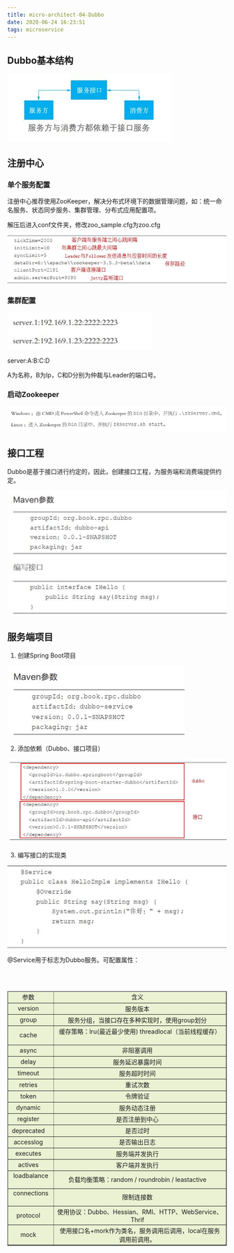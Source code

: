 ```yaml
---
title: micro-architect-04-Dubbo
date: 2020-06-24 16:23:51
tags: microservice
---
```


## Dubbo基本结构

<img src='micro-architect-04-Dubbo\81a93761-6add-47ee-a368-bdcec4d9d6bf.jpg'>

## 注册中心

### 单个服务配置

注册中心推荐使用ZooKeeper，解决分布式环境下的数据管理问题，如：统一命名服务、状态同步服务、集群管理、分布式应用配置项。

解压后进入conf文件夹，修改zoo_sample.cfg为zoo.cfg

<img src='micro-architect-04-Dubbo\ac05ccdd-bad5-4d4e-ac47-892a17d7a1f7.jpg'>

### 集群配置

<img src='micro-architect-04-Dubbo\19f7e6a5-d034-4a3c-83e6-736db81ec7ba.jpg'>

server:A:B:C:D

A为名称，B为Ip，C和D分别为仲裁与Leader的端口号。

### 启动Zookeeper

<img src='micro-architect-04-Dubbo\8c54295c-3600-4dd3-9ef8-52c2fdee8c1d.jpg'>

## 接口工程

Dubbo是基于接口进行约定的，因此，创建接口工程，为服务端和消费端提供约定。

<img src='micro-architect-04-Dubbo\95ae7f46-a387-457c-9b71-7bf8bbaec989.jpg'>

## 服务端项目

1. 创建Spring Boot项目

<img src='micro-architect-04-Dubbo\be48446e-d278-4eab-871b-2735352279e8.jpg'>

2. 添加依赖（Dubbo、接口项目）

<img src='micro-architect-04-Dubbo\27c33106-9653-4574-9d0f-f120d42298b6.jpg'>

3. 编写接口的实现类

<img src='micro-architect-04-Dubbo\385a5693-f4d5-491a-a737-0732613201c2.jpg'>

@Service用于标志为Dubbo服务。可配置属性：

<table cellpadding='8' border='1' style='background:#EAF2D3;text-align:center'>
<thead>
&nbsp;<tr>
&nbsp;&nbsp;<td>
参数
&nbsp;&nbsp;</td>
&nbsp;&nbsp;<td>
含义
&nbsp;&nbsp;</td>
&nbsp;</tr>
</thead>
&nbsp;<tr>
&nbsp;&nbsp;<td>
version
&nbsp;&nbsp;</td>
&nbsp;&nbsp;<td>
服务版本
&nbsp;&nbsp;</td>
&nbsp;</tr>
&nbsp;<tr>
&nbsp;&nbsp;<td>
group
&nbsp;&nbsp;</td>
&nbsp;&nbsp;<td>
服务分组，当接口存在多种实现时，使用group划分
&nbsp;&nbsp;</td>
&nbsp;</tr>
&nbsp;<tr>
&nbsp;&nbsp;<td>
cache
&nbsp;&nbsp;</td>
&nbsp;&nbsp;<td>
缓存策略：lru(最近最少使用) threadlocal（当前线程缓存）
&nbsp;&nbsp;</td>
&nbsp;</tr>
&nbsp;<tr>
&nbsp;&nbsp;<td>
async
&nbsp;&nbsp;</td>
&nbsp;&nbsp;<td>
非阻塞调用
&nbsp;&nbsp;</td>
&nbsp;</tr>
&nbsp;<tr>
&nbsp;&nbsp;<td>
delay
&nbsp;&nbsp;</td>
&nbsp;&nbsp;<td>
服务延迟暴露时间
&nbsp;&nbsp;</td>
&nbsp;</tr>
&nbsp;<tr>
&nbsp;&nbsp;<td>
timeout
&nbsp;&nbsp;</td>
&nbsp;&nbsp;<td>
服务超时时间
&nbsp;&nbsp;</td>
&nbsp;</tr>
&nbsp;<tr>
&nbsp;&nbsp;<td>
retries
&nbsp;&nbsp;</td>
&nbsp;&nbsp;<td>
重试次数
&nbsp;&nbsp;</td>
&nbsp;</tr>
&nbsp;<tr>
&nbsp;&nbsp;<td>
token
&nbsp;&nbsp;</td>
&nbsp;&nbsp;<td>
令牌验证
&nbsp;&nbsp;</td>
&nbsp;</tr>
&nbsp;<tr>
&nbsp;&nbsp;<td>
dynamic
&nbsp;&nbsp;</td>
&nbsp;&nbsp;<td>
服务动态注册
&nbsp;&nbsp;</td>
&nbsp;</tr>
&nbsp;<tr>
&nbsp;&nbsp;<td>
register
&nbsp;&nbsp;</td>
&nbsp;&nbsp;<td>
是否注册到中心
&nbsp;&nbsp;</td>
&nbsp;</tr>
&nbsp;<tr>
&nbsp;&nbsp;<td>
deprecated
&nbsp;&nbsp;</td>
&nbsp;&nbsp;<td>
是否过时
&nbsp;&nbsp;</td>
&nbsp;</tr>
&nbsp;<tr>
&nbsp;&nbsp;<td>
accesslog
&nbsp;&nbsp;</td>
&nbsp;&nbsp;<td>
是否输出日志
&nbsp;&nbsp;</td>
&nbsp;</tr>
&nbsp;<tr>
&nbsp;&nbsp;<td>
executes
&nbsp;&nbsp;</td>
&nbsp;&nbsp;<td>
服务端并发执行
&nbsp;&nbsp;</td>
&nbsp;</tr>
&nbsp;<tr>
&nbsp;&nbsp;<td>
actives
&nbsp;&nbsp;</td>
&nbsp;&nbsp;<td>
客户端并发执行
&nbsp;&nbsp;</td>
&nbsp;</tr>
&nbsp;<tr>
&nbsp;&nbsp;<td>
loadbalance
&nbsp;&nbsp;</td>
&nbsp;&nbsp;<td>
负载均衡策略：random / roundrobin / leastactive
&nbsp;&nbsp;</td>
&nbsp;</tr>
&nbsp;<tr>
&nbsp;&nbsp;<td>
connections
&nbsp;&nbsp;</td>
&nbsp;&nbsp;<td>
限制连接数
&nbsp;&nbsp;</td>
&nbsp;</tr>
&nbsp;<tr>
&nbsp;&nbsp;<td>
protocol
&nbsp;&nbsp;</td>
&nbsp;&nbsp;<td>
使用协议：Dubbo、Hessian、RMI、HTTP、WebService、Thrif
&nbsp;&nbsp;</td>
&nbsp;</tr>
&nbsp;<tr>
&nbsp;&nbsp;<td>
mock
&nbsp;&nbsp;</td>
&nbsp;&nbsp;<td>
使用接口名+mork作为类名，服务调用后调用，local在服务调用前调用。
&nbsp;&nbsp;</td>
&nbsp;</tr>
</table>






